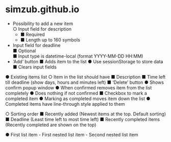 # simzub.github.io
* Possibility to add a new item<br>
○ Input field for description<br>
	- ■ Required<br>
	- ■ Length up to 160 symbols<br>
* Input field for deadline<br>
	■ Optional<br>
	■ Input type is datetime-local (format YYYY-MM-DD HH:MM)<br>
* ‘Add’ button
■ Adds item to the list
● Use sessionStorage to store data
■ Clears input fields

● Existing items list
○ Item in the list should have
■ Description
■ Time left till deadline (show days, hours and minutes left)
■ ‘Delete’ button
● Shows confirm popup window
● When confirmed removes item from the list completely
● Does nothing if not confirmed
■ Checkbox to mark a completed item
● Marking as completed moves item down the list
● Completed items have line-through style applied to them

○ Sorting order
■ Recently added (Newest items at the top. Default sorting)
	■ Deadline (Least time left to most time left)
■ Recently completed items (Recently completed are shown on the top)

●   First list item
     - First nested list item
       - Second nested list item
